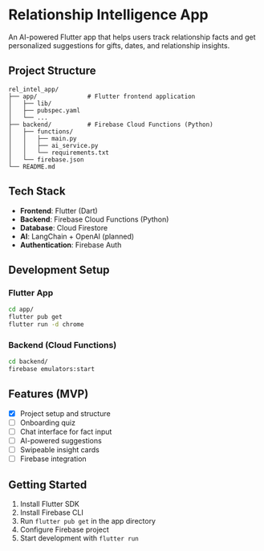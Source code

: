 # Relationship Intelligence App

An AI-powered Flutter app that helps users track relationship facts and get personalized suggestions for gifts, dates, and relationship insights.

## Project Structure

```
rel_intel_app/
├── app/              # Flutter frontend application
│   ├── lib/
│   ├── pubspec.yaml
│   └── ...
├── backend/          # Firebase Cloud Functions (Python)
│   ├── functions/
│   │   ├── main.py
│   │   ├── ai_service.py
│   │   └── requirements.txt
│   └── firebase.json
└── README.md
```

## Tech Stack

- **Frontend**: Flutter (Dart)
- **Backend**: Firebase Cloud Functions (Python)
- **Database**: Cloud Firestore
- **AI**: LangChain + OpenAI (planned)
- **Authentication**: Firebase Auth

## Development Setup

### Flutter App
```bash
cd app/
flutter pub get
flutter run -d chrome
```

### Backend (Cloud Functions)
```bash
cd backend/
firebase emulators:start
```

## Features (MVP)

- [x] Project setup and structure
- [ ] Onboarding quiz
- [ ] Chat interface for fact input
- [ ] AI-powered suggestions
- [ ] Swipeable insight cards
- [ ] Firebase integration

## Getting Started

1. Install Flutter SDK
2. Install Firebase CLI
3. Run `flutter pub get` in the app directory
4. Configure Firebase project
5. Start development with `flutter run`
